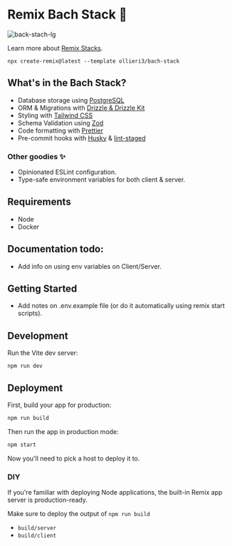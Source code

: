 # Remix Bach Stack 🎼

![back-stach-lg](https://github.com/ollieri3/bach-stack/assets/19469640/37cbc9c2-6b27-4477-be17-94eae955611d)

Learn more about [Remix Stacks](https://remix.run/docs/en/main/guides/templates#stacks).

```shell
npx create-remix@latest --template ollieri3/bach-stack
```

## What's in the Bach Stack?

- Database storage using [PostgreSQL](https://www.postgresql.org/)
- ORM & Migrations with [Drizzle & Drizzle Kit](https://orm.drizzle.team/)
- Styling with [Tailwind CSS](https://tailwindcss.com/)
- Schema Validation using [Zod](https://zod.dev/)
- Code formatting with [Prettier](https://prettier.io/)
- Pre-commit hooks with [Husky](https://typicode.github.io/husky/) & [lint-staged](https://github.com/lint-staged/lint-staged)

### Other goodies ✨

- Opinionated ESLint configuration.
- Type-safe environment variables for both client & server.

## Requirements

- Node
- Docker

## Documentation todo:

- Add info on using env variables on Client/Server.

## Getting Started

- Add notes on .env.example file (or do it automatically using remix start scripts).

## Development

Run the Vite dev server:

```shellscript
npm run dev
```

## Deployment

First, build your app for production:

```sh
npm run build
```

Then run the app in production mode:

```sh
npm start
```

Now you'll need to pick a host to deploy it to.

### DIY

If you're familiar with deploying Node applications, the built-in Remix app server is production-ready.

Make sure to deploy the output of `npm run build`

- `build/server`
- `build/client`
